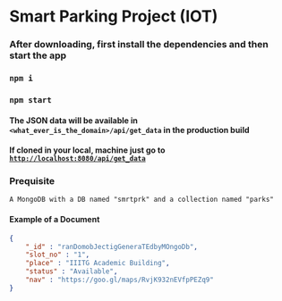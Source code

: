 # Smart Parking Project (IOT)

### After downloading, first install the dependencies and then start the app
### `npm i`  
### `npm start`  

#### The JSON data will be available in `<what_ever_is_the_domain>/api/get_data` in the production build   
#### If cloned in your local, machine just go to [`http://localhost:8080/api/get_data`](http://localhost:8080/api/get_data)

### Prequisite  
`A MongoDB with a DB named "smrtprk" and a collection named "parks"`  
#### Example of a Document
```json
{  
	"_id" : "ranDomobJectigGeneraTEdbyMOngoDb",
	"slot_no" : "1",  
	"place" : "IIITG Academic Building",  
	"status" : "Available",  
	"nav" : "https://goo.gl/maps/RvjK932nEVfpPEZq9"  
}
```
